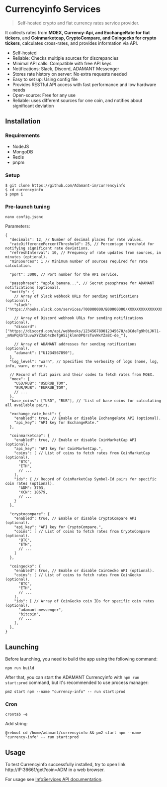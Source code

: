 # Currencyinfo Services

> Self-hosted crypto and fiat currency rates service provider.

It collects rates from **MOEX, Currency-Api, and ExchangeRate for fiat tickers**, and **Coinmarketcap, CryptoCompare, and Coingecko for crypto tickers**, calculates cross-rates, and provides information via API.

- Self-hosted
- Reliable: Checks multiple sources for discrepancies
- Minimal API calls: Compatible with free API keys
- Notifications: Slack, Discord, ADAMANT Messenger
- Stores rate history on server: No extra requests needed
- Easy to set up: Using config file
- Provides RESTful API access with fast performance and low hardware needs
- Open-source: Free for any use
- Reliable: uses different sources for one coin, and notifies about significant deviation

## Installation

### Requirements

- NodeJS
- MongoDB
- Redis
- pnpm

### Setup

```
$ git clone https://github.com/Adamant-im/currencyinfo
$ cd currencyinfo
$ pnpm i
```

### Pre-launch tuning

```
nano config.jsonc
```

Parameters:

```jsonc
{
  "decimals": 12, // Number of decimal places for rate values.
  "rateDifferencePercentThreshold": 25, // Percentage threshold for notifying significant rate deviations.
  "refreshInterval": 10, // Frequency of rate updates from sources, in minutes (optional).
  "minSources": 1 // Minimum number of sources required for rate calculation.

  "port": 3000, // Port number for the API service.

  "passphrase": "apple banana...", // Secret passphrase for ADAMANT notifications (optional).
  "notify": {
    // Array of Slack webhook URLs for sending notifications (optional).
    "slack": ["https://hooks.slack.com/services/T00000000/B00000000/XXXXXXXXXXXXXXXXXXXXXXXX"],

    // Array of Discord webhook URLs for sending notifications (optional).
    "discord": ["https://discord.com/api/webhooks/123456789012345678/aBCdeFg9h0iJKl1-_mNoPqRST2uvwXYZ3ab4cDefgH5ijklmnOPQrsTuvWxYZaBC-de_"],

    // Array of ADAMANT addresses for sending notifications (optional).
    "adamant": ["U1234567890"],
  },
  "log_level": "warn", // Specifies the verbosity of logs (none, log, info, warn, error).

  // Record of fiat pairs and their codes to fetch rates from MOEX.
  "moex": {
    "USD/RUB": "USDRUB_TOM",
    "EUR/RUB": "EURRUB_TOM",
    // ...
  },
  "base_coins": ["USD", "RUB"], // 'List of base coins for calculating all available pairs.

  "exchange_rate_host": {
    "enabled": true, // Enable or disable ExchangeRate API (optional).
    "api_key": "API key for ExchangeRate."
  },

  "coinmarketcap": {
    "enabled": true, // Enable or disable CoinMarketCap API (optional).
    "api_key": "API key for CoinMarketCap.",
    "coins": [ // List of coins to fetch rates from CoinMarketCap (optional).
      "BTC",
      "ETH",
      // ...
    ],
    "ids": { // Record of CoinMarketCap Symbol-Id pairs for specific coin rates (optional).
      "ADM": 3703,
      "XCN": 18679,
      // ...
    }
  },

  "cryptocompare": {
    "enabled": true, // Enable or disable CryptoCompare API (optional).
    "api_key": "API key for CryptoCompare.",
    "coins": [ // List of coins to fetch rates from CryptoCompare (optional).
      "BTC",
      "ETH",
      // ...
    ]
  },

  "coingecko": {
    "enabled": true, // Enable or disable CoinGecko API (optional).
    "coins": [ // List of coins to fetch rates from CoinGecko (optional).
      "BTC",
      "ETH",
      // ...
    ],
    "ids": [ // Array of CoinGecko coin IDs for specific coin rates (optional).
      "adamant-messenger",
      "bitcoin",
      // ...
    ],
  },
}
```

## Launching

Before launching, you need to build the app using the following command:

```
npm run build
```

After that, you can start the ADAMANT Currencyinfo with `npm run start:prod` command, but it's recommended to use process manager:

```
pm2 start npm --name "currency-info" -- run start:prod
```

### Cron

```
crontab -e
```

Add string:

```
@reboot cd /home/adamant/currencyinfo && pm2 start npm --name "currency-info" -- run start:prod
```

## Usage

To test Currencyinfo successfully installed, try to open link
http://IP:36661/get?coin=ADM in a web browser.

For usage see [InfoServices API documentation](https://github.com/Adamant-im/currencyinfo/wiki/InfoServices-API-documentation).
